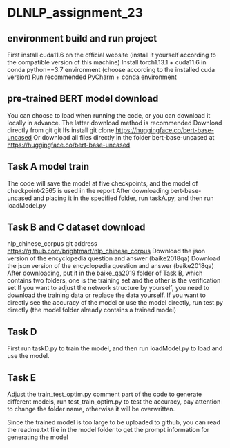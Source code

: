 # DLNLP_assignment_23
## environment build and run project
First install cuda11.6 on the official website (install it yourself according to the compatible version of this machine)
Install torch1.13.1 + cuda11.6 in conda python==3.7 environment (choose according to the installed cuda version)
Run recommended PyCharm + conda environment
## pre-trained BERT model download
You can choose to load when running the code, or you can download it locally in advance. The latter download method is recommended
Download directly from git
git lfs install
git clone https://huggingface.co/bert-base-uncased
Or download all files directly in the folder bert-base-uncased at https://huggingface.co/bert-base-uncased
## Task A model train
The code will save the model at five checkpoints, and the model of checkpoint-2565 is used in the report
After downloading bert-base-uncased and placing it in the specified folder, run taskA.py, and then run loadModel.py
## Task B and C dataset download
nlp_chinese_corpus git address https://github.com/brightmart/nlp_chinese_corpus
Download the json version of the encyclopedia question and answer (baike2018qa) Download the json version of the encyclopedia question and answer (baike2018qa)
After downloading, put it in the baike_qa2019 folder of Task B, which contains two folders, one is the training set and the other is the verification set
If you want to adjust the network structure by yourself, you need to download the training data or replace the data yourself. If you want to directly see the accuracy of the model or use the model directly, run test.py directly
(the model folder already contains a trained model)
## Task D 
First run taskD.py to train the model, and then run loadModel.py to load and use the model.
## Task E
Adjust the train_test_optim.py comment part of the code to generate different models, run test_train_optim.py to test the accuracy, pay attention to change the folder name, otherwise it will be overwritten.

Since the trained model is too large to be uploaded to github, you can read the readme.txt file in the model folder to get the prompt information for generating the model
